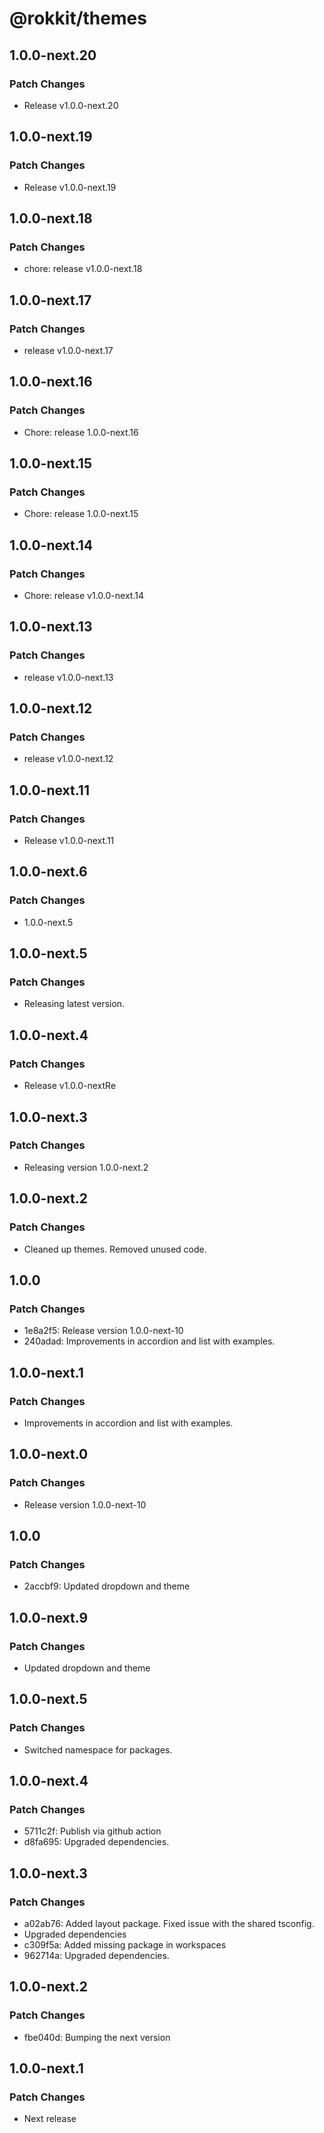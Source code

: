 # @rokkit/themes

## 1.0.0-next.20

### Patch Changes

- Release v1.0.0-next.20

## 1.0.0-next.19

### Patch Changes

- Release v1.0.0-next.19

## 1.0.0-next.18

### Patch Changes

- chore: release v1.0.0-next.18

## 1.0.0-next.17

### Patch Changes

- release v1.0.0-next.17

## 1.0.0-next.16

### Patch Changes

- Chore: release 1.0.0-next.16

## 1.0.0-next.15

### Patch Changes

- Chore: release 1.0.0-next.15

## 1.0.0-next.14

### Patch Changes

- Chore: release v1.0.0-next.14

## 1.0.0-next.13

### Patch Changes

- release v1.0.0-next.13

## 1.0.0-next.12

### Patch Changes

- release v1.0.0-next.12

## 1.0.0-next.11

### Patch Changes

- Release v1.0.0-next.11

## 1.0.0-next.6

### Patch Changes

- 1.0.0-next.5

## 1.0.0-next.5

### Patch Changes

- Releasing latest version.

## 1.0.0-next.4

### Patch Changes

- Release v1.0.0-nextRe

## 1.0.0-next.3

### Patch Changes

- Releasing version 1.0.0-next.2

## 1.0.0-next.2

### Patch Changes

- Cleaned up themes. Removed unused code.

## 1.0.0

### Patch Changes

- 1e8a2f5: Release version 1.0.0-next-10
- 240adad: Improvements in accordion and list with examples.

## 1.0.0-next.1

### Patch Changes

- Improvements in accordion and list with examples.

## 1.0.0-next.0

### Patch Changes

- Release version 1.0.0-next-10

## 1.0.0

### Patch Changes

- 2accbf9: Updated dropdown and theme

## 1.0.0-next.9

### Patch Changes

- Updated dropdown and theme

## 1.0.0-next.5

### Patch Changes

- Switched namespace for packages.

## 1.0.0-next.4

### Patch Changes

- 5711c2f: Publish via github action
- d8fa695: Upgraded dependencies.

## 1.0.0-next.3

### Patch Changes

- a02ab76: Added layout package. Fixed issue with the shared tsconfig.
- Upgraded dependencies
- c309f5a: Added missing package in workspaces
- 962714a: Upgraded dependencies.

## 1.0.0-next.2

### Patch Changes

- fbe040d: Bumping the next version

## 1.0.0-next.1

### Patch Changes

- Next release
